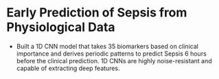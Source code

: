 # Early Prediction of Sepsis from Physiological Data

* Built a 1D CNN model that takes 35 biomarkers based on clinical importance and derives periodic patterns to predict Sepsis 6 hours before the clinical prediction. 1D CNNs are highly noise-resistant and capable of extracting deep features.